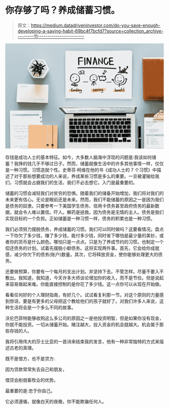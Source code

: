 # 你存够了吗？养成储蓄习惯。

> 原文：<https://medium.datadriveninvestor.com/do-you-save-enough-developing-a-saving-habit-69bc4f7bcfd7?source=collection_archive---------11----------------------->

![](img/dc837179e28bb22f7e38d6b4b6495303.png)

存钱是成功人士的基本特征。如今，大多数人脑海中浮现的问题是:我该如何储蓄？我挣的钱几乎不够过日子。然而，储蓄就像生活中的许多其他事情一样，仅仅是一种习惯。习惯造就个性。史蒂芬·柯维在他的书《成功人士的 7 个习惯》中描述了对于那些想要成功的人来说，养成某些习惯是多么的重要。一旦被灌输给我们，习惯就会占据我们的生活，我们不必去想它。入门是最重要的。

储蓄的习惯会减轻我们对贫穷的恐惧。随着我们的储备开始增加，我们将对我们的未来更有信心。无论是眼前还是未来。然而，我们不能储蓄的原因之一是因为我们是债务的奴隶。只要参考一下美国学生债务、信用卡债务甚至政府债务的最新数据，就会令人难以置信。吓人。解药是拯救。因为债务是无情的主人。债务是我们实现目标的一个负担。正如储蓄是一种习惯一样，债务的积累也是一种习惯。

我们必须努力摆脱债务，养成储蓄的习惯。我们可以同时做吗？这要看情况。盘点一下你欠了多少钱，赚了多少钱，能付多少钱，同时省下哪怕是最少量的美钞，或者你的货币是什么颜色。哪怕只是一点点。只是为了养成节约的习惯。也制定一个偿还债务的计划。试着先摆脱小额债务。这将实现两件事。首先，它会给你成就感，减少你欠下的债务(账户)数量。其次，它将释放资金，使你能够处理更大的债务。

还要做预算，你要有一个每月的支出计划。并坚持下去。不管怎样。尽量不要入不敷出。我知道，我知道，今天许多大师谈论增加你的收入，而不是节俭。但是说起来容易做起来难。你能直接控制的是你花了多少钱。这一点你可以从现在开始做。

看看任何好的个人理财指南，有好几个。试试看复利那一节。对这个原则的力量感到惊讶。要是有更多的父母把这个教给他们的孩子就好了。对我们许多人来说，这种生活将会是一个多么不同的故事。

沃伦巴菲特能够收购这么多公司的原因之一是他投资明智，但是如果你没有现金，你就不能投资。一切从储蓄开始。赌注越大，投入资金的机会就越大。机会属于那些存钱的人。

我将引用伟大的莎士比亚的一首诗来结束我的发言，他有一种非常独特的方式来描述古老的真理。

既不是借方，也不是贷方:

因为贷款常常失去自己和朋友，

借贷会削弱畜牧业的优势。

最重要的是:忠于你自己。

它必须遵循，就像白天的夜晚，你不能欺骗任何人。